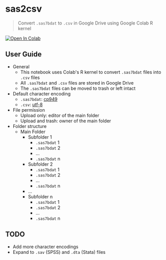 # sas2csv
> Convert `.sas7bdat` to `.csv` in Google Drive using Google Colab R kernel

[![Open In Colab](https://colab.research.google.com/assets/colab-badge.svg)](https://colab.research.google.com/github/woncoh1/sas2csv/blob/main/sas2csv.ipynb)

## User Guide
- General
    - This notebook uses Colab's R kernel to convert `.sas7bdat` files into `.csv` files
    - All `.sas7bdat` and `.csv` files are stored in Google Drive
    - The `.sas7bdat` files can be moved to trash or left intact
- Default character encoding
    - `.sas7bdat`: [cp949](https://en.wikipedia.org/wiki/Unified_Hangul_Code)
    - `.csv`: [utf-8](https://en.wikipedia.org/wiki/UTF-8)
- File permission
    - Upload only: editor of the main folder
    - Upload and trash: owner of the main folder
- Folder structure
    - Main Folder
        - Subfolder 1
            - `.sas7bdat` 1
            - `.sas7bdat` 2
            - ...
            - `.sas7bdat` n
        - Subfolder 2
            - `.sas7bdat` 1
            - `.sas7bdat` 2
            - ...
            - `.sas7bdat` n
        - ...
        - Subfolder n
            - `.sas7bdat` 1
            - `.sas7bdat` 2
            - ...
            - `.sas7bdat` n

## TODO
- Add more character encodings
- Expand to `.sav` (SPSS) and `.dta` (Stata) files
